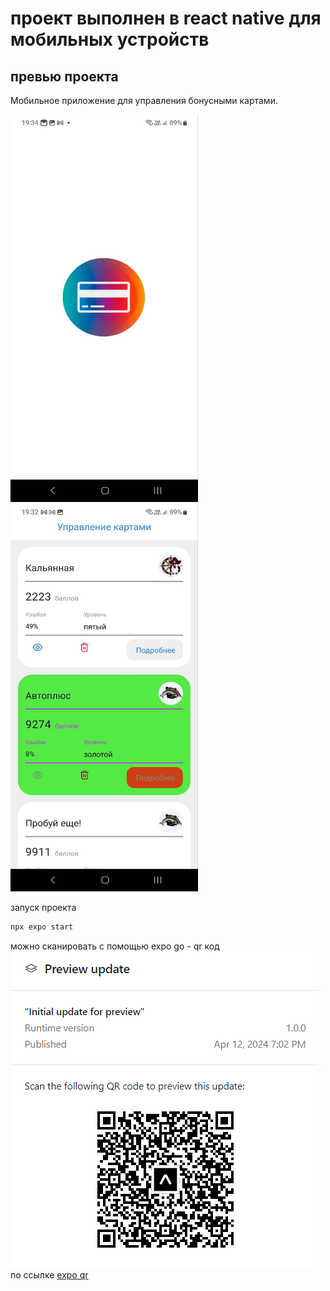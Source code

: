 # проект выполнен в react native для мобильных устройств
## превью проекта

Мобильное приложение для управления бонусными картами.

<img src="./example/photo_2024-04-12_19-34-18.jpg" alt="стартовый экран" style="height: 620px; width:300px;"/>

<img src="./example/photo_2024-04-12_19-33-11.jpg" alt="основной экран" style="height: 620px; width:300px;"/>

запуск проекта
```sh
npx expo start
```
можно сканировать с помощью expo go - qr код 
![qr код](./example/qr%20expo.png "qr код")
по ссылке [expo qr](https://expo.dev/preview/update?message=Initial%20update%20for%20preview&updateRuntimeVersion=1.0.0&createdAt=2024-04-12T12%3A02%3A11.660Z&slug=exp&projectId=ba894ef3-a368-499f-83aa-05948ed177b6&group=d04d7dbf-ed2e-45aa-a8b1-ad4b8c15615e)
